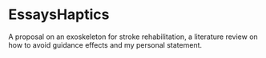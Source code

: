 # EssaysHaptics
A proposal on an exoskeleton for stroke rehabilitation, a literature review on how to avoid guidance effects and my personal statement.
